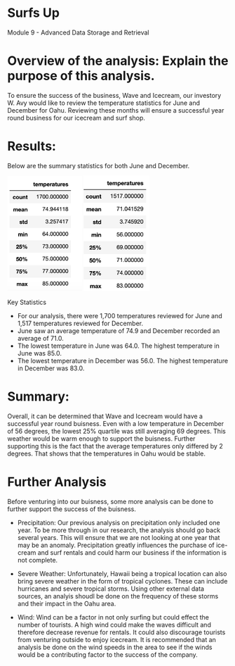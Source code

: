 # Surfs Up
Module 9 - Advanced Data Storage and Retrieval


# Overview of the analysis: Explain the purpose of this analysis.
To ensure the success of the business, Wave and Icecream, our investory W. Avy would like to review the temperature statistics for June and December for Oahu.    Reviewing these months will ensure a successful year round business for our icecream and surf shop.

# Results: 
Below are the summary statistics for both June and December.

<img src="June_statistics.png" width="170">           <img src="December_statistics.png" width="150"> 


Key Statistics
- For our analysis, there were 1,700 temperatures reviewed for June and 1,517 temperatures reviewed for December.
- June saw an average temperature of 74.9 and December recorded an average of 71.0.
- The lowest temperature in June was 64.0.   The highest temperature in June was 85.0.
- The lowest temperature in December was 56.0.   The highest temperature in December was 83.0.

# Summary: 
Overall, it can be determined that Wave and Icecream would have a successful year round buisness.   Even with a low temperature in December of 56 degrees, the lowest 25% quartile was still averaging 69 degrees.    This weather would be warm enough to support the buisness.   Further supporting this is the fact that the average temperatures only differed by 2 degrees.   That shows that the temperatures in Oahu would be stable.

# Further Analysis
Before venturing into our buisness, some more analysis can be done to further support the success of the buisness. 

- Precipitation:  Our previous analysis on precipitation only included one year.    To be more through in our research, the analysis should go back several years.   This will ensure that we are not looking at one year that may be an anomaly.   Precipitation greatly influences the purchase of ice-cream and surf rentals and could harm our business if the information is not complete.

- Severe Weather:   Unfortunately, Hawaii being a tropical location can also bring severe weather in the form of tropical cyclones.   These can include hurricanes and severe tropical storms.    Using other external data sources, an analyis shoudl be done on the frequency of these storms and their impact in the Oahu area.

- Wind:   Wind can be a factor in not only surfing but could effect the number of tourists.    A high wind could make the waves difficult and therefore decrease revenue for rentals.    It could also discourage tourists from venturing outside to enjoy icecream.   It is recommended that an analysis be done on the wind speeds in the area to see if the winds would be a contributing factor to the success of the company.
